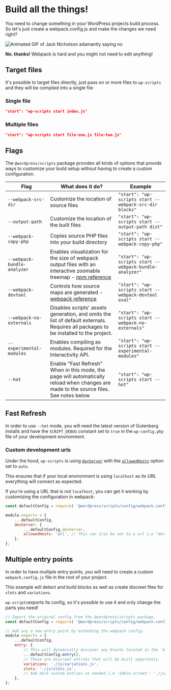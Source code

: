 # Build all the things!

You need to change something in your WordPress projects build process. So let's just create a webpack.config.js and make the changes we need right?

![Animated GIF of Jack Nicholson adamantly saying no](https://i.giphy.com/media/v1.Y2lkPTc5MGI3NjExN3gzdGdjbTU4N2U0YWY2ZTlmemJ1dndjYzR4aGlwaGljYW96ZmN6aSZlcD12MV9pbnRlcm5hbF9naWZfYnlfaWQmY3Q9Zw/23BST5FQOc8k8/giphy.gif)

**No. thanks!** Webpack is hard and you might not need to edit anything!

## Target files

It's possible to target files directly, just pass on or more files to `wp-scripts` and they will be compiled into a single file

### Single file

```json
"start": "wp-scripts start index.js"
```

### Multiple files

```json
"start": "wp-scripts start file-one.js file-two.js"
```

## Flags

The `@wordpress/scripts` package provides all kinds of options that provide ways to customize your build setup without having to create a custom configuration.

| Flag                        | What does it do?                                                                                                                                                         | Example                                                 |
| --------------------------- | ------------------------------------------------------------------------------------------------------------------------------------------------------------------------ | ------------------------------------------------------- |
| `--webpack-src-dir`         | Customize the location of source files                                                                                                                                   | `"start": "wp-scripts start --webpack-src-dir blocks"`  |
| `--output-path`             | Customize the location of the built files                                                                                                                                | `"start": "wp-scripts start --output-path dist"`        |
| `--webpack-copy-php`        | Copies source PHP files into your build directory                                                                                                                        | `"start": "wp-scripts start --webpack-copy-php"`        |
| `--webpack-bundle-analyzer` | Enables visualization for the size of webpack output files with an interactive zoomable treemap - [npm reference](https://www.npmjs.com/package/webpack-bundle-analyzer) | `"start": "wp-scripts start --webpack-bundle-analyzer"` |
| `--webpack-devtool`         | Controls how source maps are generated - [webpack reference](https://webpack.js.org/configuration/devtool/#devtool)                                                      | `"start": "wp-scripts start --webpack-devtool eval"`    |
| `--webpack-no-externals`    | Disables scripts' assets generation, and omits the list of default externals. Requires all packages to be installed to the project.                                      | `"start": "wp-scripts start --webpack-no-externals"`    |
| `--experimental-modules`    | Enables compiling as modules. Required for the Interactivity API.                                                                                                        | `"start": "wp-scripts start --experimental-modules"`    |
| `--hot`                     | Enable "Fast Refresh" When in this mode, the page will automatically reload when changes are made to the source files. See notes below                                   | `"start": "wp-scripts start --hot"`                     |

## Fast Refresh

In order to use `--hot` mode, you will need the latest version of Gutenberg installs and have the `SCRIPT_DEBUG` constant set to `true` in the `wp-config.php` file of your development environment.

### Custom development urls

Under the hood, `wp-scripts` is using [`devServer`](https://webpack.js.org/configuration/dev-server/) with the [`allowedHosts`](https://webpack.js.org/configuration/dev-server/#devserverallowedhosts) option set to `auto`.

This ensures that if your local environment is using `localhost` as its URL everything will connect as expected.

If you're using a URL that is not `localhost`, you can get it working by customizing the configuration in webpack:

```js
const defaultConfig = require( '@wordpress/scripts/config/webpack.config' );

module.exports = {
	...defaultConfig,
	devServer: {
		...defaultConfig.devServer,
		allowedHosts: 'all', // This can also be set to a url i.e "dev-site.dev'
	},
};
```

## Multiple entry points

In order to have multiple entry points, you will need to create a custom `webpack.config.js` file in the root of your project.

This example will detect and build blocks as well as create discreet files for `slots` and `variations`.

`wp-scripts`exports its config, so it's possible to use it and only change the parts you need!

```js
// Import the original config from the @wordpress/scripts package.
const defaultConfig = require( '@wordpress/scripts/config/webpack.config' );

// Add any a new entry point by extending the webpack config.
module.exports = {
	...defaultConfig,
	entry: {
		// This will dynamically discover any blocks located in the `blocks` directory.
		...defaultConfig.entry(),
		// These are discreet entries that will be built separately.
		variations: './js/variations.js',
		slots: './js/slots.js',
		// Add more custom entries as needed i.e 'admin-screen': './js/admins.js',
	},
};
```
